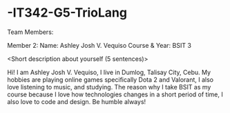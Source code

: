# -IT342-G5-TrioLang

Team Members:

Member 2:
Name: Ashley Josh V. Vequiso
Course & Year: BSIT 3

<Short description about yourself (5 sentences)>

Hi! I am Ashley Josh V. Vequiso, I live in Dumlog, Talisay City, Cebu. My hobbies are playing online games specifically Dota 2 and Valorant, I also love listening to music, and studying. 
The reason why I take BSIT as my course because I love how technologies changes in a short period of time, I also love to code and design. Be humble always!


